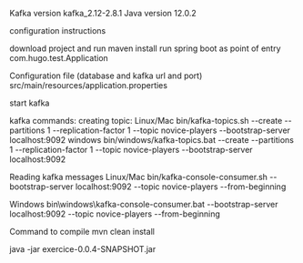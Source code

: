 Kafka version kafka_2.12-2.8.1
Java version 12.0.2

configuration instructions

download project and run maven install
run spring boot as point of entry com.hugo.test.Application

Configuration file (database and kafka url and port)
src/main/resources/application.properties

start kafka


kafka commands:
creating topic:
Linux/Mac
bin/kafka-topics.sh --create --partitions 1 --replication-factor 1 --topic novice-players --bootstrap-server localhost:9092
windows
bin/windows/kafka-topics.bat --create --partitions 1 --replication-factor 1 --topic novice-players --bootstrap-server localhost:9092

Reading kafka messages
Linux/Mac
bin/kafka-console-consumer.sh --bootstrap-server localhost:9092 --topic novice-players --from-beginning

Windows
bin\windows\kafka-console-consumer.bat --bootstrap-server localhost:9092 --topic novice-players --from-beginning


Command to compile
mvn clean install

java -jar exercice-0.0.4-SNAPSHOT.jar




